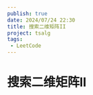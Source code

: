 ```yaml
---
publish: true
date: 2024/07/24 22:30
title: 搜索二维矩阵II
project: tsalg
tags:
 - LeetCode
---
```


# 搜索二维矩阵II
